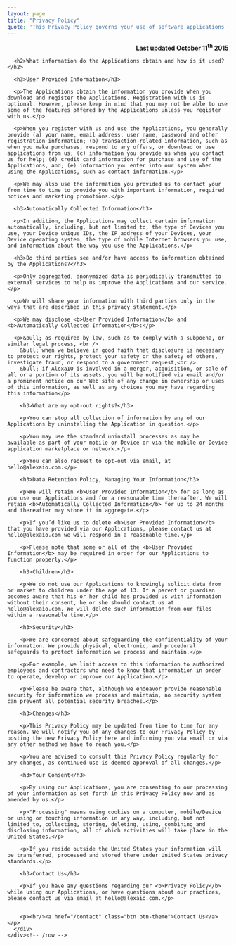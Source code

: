 ```yaml
---
layout: page
title: "Privacy Policy"
quote: 'This Privacy Policy governs your use of software applications ("Applications") for mobile and voice command devices ("Devices"), created by AlexaIO.'
---
```

<div class="container mtb">
  <div class="row">
    <div class="col-lg-6">
      <p class="legal-small" style="text-align: right"><b>Last updated October 11<sup>th</sup> 2015</b></p>

      <h2>What information do the Applications obtain and how is it used?</h2>

      <h3>User Provided Information</h3>

      <p>The Applications obtain the information you provide when you download and register the Applications. Registration with us is optional. However, please keep in mind that you may not be able to use some of the features offered by the Applications unless you register with us.</p>

      <p>When you register with us and use the Applications, you generally provide (a) your name, email address, user name, password and other registration information; (b) transaction-related information, such as when you make purchases, respond to any offers, or download or use applications from us; (c) information you provide us when you contact us for help; (d) credit card information for purchase and use of the Applications, and; (e) information you enter into our system when using the Applications, such as contact information.</p>

      <p>We may also use the information you provided us to contact your from time to time to provide you with important information, required notices and marketing promotions.</p>

      <h3>Automatically Collected Information</h3>

      <p>In addition, the Applications may collect certain information automatically, including, but not limited to, the type of Devices you use, your Device unique IDs, the IP address of your Devices, your Device operating system, the type of mobile Internet browsers you use, and information about the way you use the Applications.</p>

      <h3>Do third parties see and/or have access to information obtained by the Applications?</h3>

      <p>Only aggregated, anonymized data is periodically transmitted to external services to help us improve the Applications and our service.</p>

      <p>We will share your information with third parties only in the ways that are described in this privacy statement.</p>

      <p>We may disclose <b>User Provided Information</b> and <b>Automatically Collected Information</b>:</p>

      <p>&bull; as required by law, such as to comply with a subpoena, or similar legal process, <br />
        &bull; when we believe in good faith that disclosure is necessary to protect our rights, protect your safety or the safety of others, investigate fraud, or respond to a government request,<br />
        &bull; if AlexaIO is involved in a merger, acquisition, or sale of all or a portion of its assets, you will be notified via email and/or a prominent notice on our Web site of any change in ownership or uses of this information, as well as any choices you may have regarding this information</p>

        <h3>What are my opt-out rights?</h3>

        <p>You can stop all collection of information by any of our Applications by uninstalling the Application in question.</p>

        <p>You may use the standard uninstall processes as may be available as part of your mobile or Device or via the mobile or Device application marketplace or network.</p>

        <p>You can also request to opt-out via email, at hello@alexaio.com.</p>

        <h3>Data Retention Policy, Managing Your Information</h3>

        <p>We will retain <b>User Provided Information</b> for as long as you use our Applications and for a reasonable time thereafter. We will retain <b>Automatically Collected Information</b> for up to 24 months and thereafter may store it in aggregate.</p>

        <p>If you’d like us to delete <b>User Provided Information</b> that you have provided via our Applications, please contact us at hello@alexaio.com we will respond in a reasonable time.</p>

        <p>Please note that some or all of the <b>User Provided Information</b> may be required in order for our Applications to function properly.</p>

        <h3>Children</h3>

        <p>We do not use our Applications to knowingly solicit data from or market to children under the age of 13. If a parent or guardian becomes aware that his or her child has provided us with information without their consent, he or she should contact us at hello@alexaio.com. We will delete such information from our files within a reasonable time.</p>

        <h3>Security</h3>

        <p>We are concerned about safeguarding the confidentiality of your information. We provide physical, electronic, and procedural safeguards to protect information we process and maintain.</p>

        <p>For example, we limit access to this information to authorized employees and contractors who need to know that information in order to operate, develop or improve our Application.</p>

        <p>Please be aware that, although we endeavor provide reasonable security for information we process and maintain, no security system can prevent all potential security breaches.</p>

        <h3>Changes</h3>

        <p>This Privacy Policy may be updated from time to time for any reason. We will notify you of any changes to our Privacy Policy by posting the new Privacy Policy here and informing you via email or via any other method we have to reach you.</p>

        <p>You are advised to consult this Privacy Policy regularly for any changes, as continued use is deemed approval of all changes.</p>

        <h3>Your Consent</h3>

        <p>By using our Applications, you are consenting to our processing of your information as set forth in this Privacy Policy now and as amended by us.</p>

        <p>"Processing" means using cookies on a computer, mobile/Device or using or touching information in any way, including, but not limited to, collecting, storing, deleting, using, combining and disclosing information, all of which activities will take place in the United States.</p>

        <p>If you reside outside the United States your information will be transferred, processed and stored there under United States privacy standards.</p>

        <h3>Contact Us</h3>

        <p>If you have any questions regarding our <b>Privacy Policy</b> while using our Applications, or have questions about our practices, please contact us via email at hello@alexaio.com.</p>


        <p><br/><a href="/contact" class="btn btn-theme">Contact Us</a></p>
      </div>
    </div><!-- /row -->

  </div><!-- /container -->
